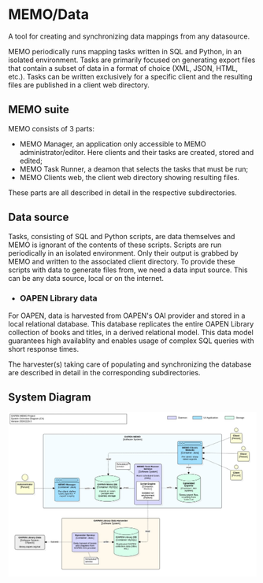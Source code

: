 # MEMO/Data

A tool for creating and synchronizing data mappings from any datasource. 

MEMO periodically runs mapping tasks written in SQL and Python, in an isolated environment. Tasks are primarily focused on generating export files that contain a subset of data in a format of choice (XML, JSON, HTML, etc.). Tasks can be written exclusively for a specific client and the resulting files are published in a client web directory.

## MEMO suite

MEMO consists of 3 parts:

* MEMO Manager, an application only accessible to MEMO administrator/editor. Here clients and their tasks are created, stored and edited;
* MEMO Task Runner, a deamon that selects the tasks that must be run;
* MEMO Clients web, the client web directory showing resulting files. 

These parts are all described in detail in the respective subdirectories.

## Data source

Tasks, consisting of SQL and Python scripts, are data themselves and MEMO is ignorant of the contents of these scripts. Scripts are run periodically in an isolated environment. Only their output is grabbed by MEMO and written to the associated client directory. To provide these scripts with data to generate files from, we need a data input source. This can be any data source, local or on the internet. 

* ### OAPEN Library data  
For OAPEN, data is harvested from OAPEN's OAI provider and stored in a local relational database. This database replicates the entire OAPEN Library collection of books and titles, in a derived relational model. This data model guarantees high availablity and enables usage of complex SQL queries with short response times.

The harvester(s) taking care of populating and synchronizing the database are described in detail in the corresponding subdirectories.

## System Diagram

![System Context Diagram](./SystemContextDiagram.jpg)
